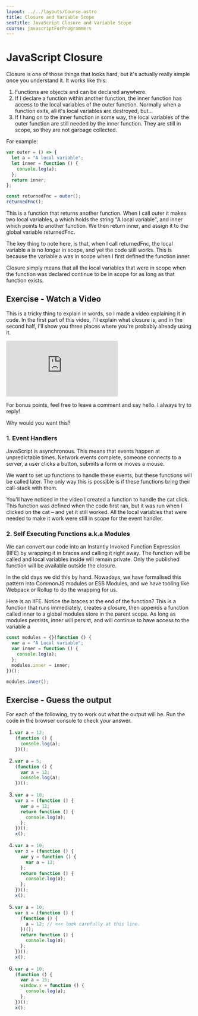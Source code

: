 ```yaml
---
layout: ../../layouts/Course.astro
title: Closure and Variable Scope
seoTitle: JavaScript Closure and Variable Scope
course: javascriptForProgrammers
---
```


# JavaScript Closure

Closure is one of those things that looks hard, but it's actually really simple once you understand it. It works like this:

1. Functions are objects and can be declared anywhere.
2. If I declare a function within another function, the inner function has access to the local variables of the outer function.
   Normally when a function exits, all it's local variables are destroyed, but...
3. If I hang on to the inner function in some way, the local variables of the outer function are still needed by the inner function.
   They are still in scope, so they are not garbage collected.

For example:

```js
var outer = () => {
  let a = "A local variable";
  let inner = function () {
    console.log(a);
  };
  return inner;
};

const returnedFnc = outer();
returnedFnc();
```

This is a function that returns another function. When I call outer it makes two local variables, a which holds the string "A local variable", and inner which points to another function. We then return inner, and assign it to the global variable returnedFnc.

The key thing to note here, is that, when I call returnedFnc, the local variable a is no longer in scope, and yet the code still works. This is because the variable a was in scope when I first defined the function inner.

Closure simply means that all the local variables that were in scope when the function was declared continue to be in scope for as long as that function exists.

<div class="exercise">

## Exercise - Watch a Video

This is a tricky thing to explain in words, so I made a video explaining it in code. In the first part of this video, I'll explain what closure is, and in the second half, I'll show you three places where you're probably already using it.

<div class="video-container">
<iframe allow="accelerometer; autoplay; clipboard-write; encrypted-media; gyroscope; picture-in-picture" allowfullscreen="" frameborder="0" src="https://www.youtube.com/embed/2cRjcXwsG0I"></iframe>
</div>

For bonus points, feel free to leave a comment and say hello. I always try to reply!

</div>

Why would you want this?

### 1. Event Handlers

JavaScript is asynchronous. This means that events happen at unpredictable times. Network events complete, someone connects to a server, a user clicks a button, submits a form or moves a mouse.

We want to set up functions to handle these events, but these functions will be called later. The only way this is possible is if these functions bring their call-stack with them.

You'll have noticed in the video I created a function to handle the cat click. This function was defined when the code first ran, but it was run when I clicked on the cat – and yet it still worked. All the local variables that were needed to make it work were still in scope for the event handler.

### 2. Self Executing Functions a.k.a Modules

We can convert our code into an Instantly Invoked Function Expression (IIFE) by wrapping it in braces and calling it right away. The function will be called and local variables inside will remain private. Only the published function will be available outside the closure.

In the old days we did this by hand. Nowadays, we have formalised this pattern into CommonJS modules or ES6 Modules, and we have tooling like Webpack or Rollup to do the wrapping for us.

Here is an IIFE. Notice the braces at the end of the function? This is a function that runs immediately, creates a closure, then appends a function called inner to a global modules store in the parent scope. As long as modules persists, inner will persist, and will continue to have access to the variable a

```js
const modules = {}(function () {
  var a = "A Local variable";
  var inner = function () {
    console.log(a);
  };
  modules.inner = inner;
})();

modules.inner();
```

<div class="exercise">

## Exercise - Guess the output

For each of the following, try to work out what the output will be. Run the code in the browser console to check your answer.

1.  ```js
    var a = 12;
    (function () {
      console.log(a);
    })();
    ```
2.  ```js
    var a = 5;
    (function () {
      var a = 12;
      console.log(a);
    })();
    ```
3.  ```js
    var a = 10;
    var x = (function () {
      var a = 12;
      return function () {
        console.log(a);
      };
    })();
    x();
    ```
4.  ```js
    var a = 10;
    var x = (function () {
      var y = function () {
        var a = 12;
      };
      return function () {
        console.log(a);
      };
    })();
    x();
    ```
5.  ```js
    var a = 10;
    var x = (function () {
      (function () {
        a = 12; // <<< look carefully at this line.
      })();
      return function () {
        console.log(a);
      };
    })();
    x();
    ```
6.  ```js
    var a = 10;
    (function () {
      var a = 15;
      window.x = function () {
        console.log(a);
      };
    })();
    x();
    ```
